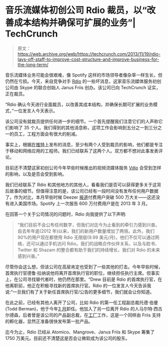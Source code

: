 # 音乐流媒体初创公司 Rdio 裁员，以“改善成本结构并确保可扩展的业务”| TechCrunch

> 原文：<https://web.archive.org/web/https://techcrunch.com/2013/11/19/rdio-lays-off-staff-to-improve-cost-structure-and-improve-business-for-the-long-term/>

音乐流媒体业务可能会很艰难，像 Spotify 这样的市场领导者像杂草一样生长，但仍然在亏损。今天，来自竞争对手 [Rdio](https://web.archive.org/web/20230404091947/http://rdio.com/) 的一些坏消息，这家音乐流媒体服务初创公司由 Skype 的联合创始人 Janus Friis 创办。该公司已向 TechCrunch 证实，正在裁员。

“Rdio 确认今天进行全面裁员，以改善其成本结构，并确保长期可扩展的业务模式，”一位发言人今天表示。

该公司没有就裁员提供任何进一步的细节。一个首先提醒我们注意它们的人声称它们影响了 35 个人。我们得到的其他消息称，这项工作会影响到五分之一到三分之一的员工，工程方面会有很大的削减。

事实上，根据[在](https://web.archive.org/web/20230404091947/https://twitter.com/haley/status/402625351001444352)[推特](https://web.archive.org/web/20230404091947/https://twitter.com/iangilman/status/402625189776596993)上发布的消息，至少有两个人受到裁员的影响，他们都是专注于移动和网络应用的工程师。我们已经联系了这两个人。双方都不想对此事发表评论。

目前还不清楚这家初创公司今年早些时候推出的视频流媒体服务 [Vdio](https://web.archive.org/web/20230404091947/https://techcrunch.com/2013/06/19/vdio-the-tv-movie-streaming-service-from-rdio-launches-to-public/) 会受到怎样的影响，以及是否会受到影响。

我们已经联系了 Rdio 和其他地方的其他人，看看我们是否可以获得更多关于这背后故事的细节。但值得注意的是，该公司已经有一段时间没有发布任何用户数据了。作为对比，本月早些时候 Deezer [报道](https://web.archive.org/web/20230404091947/https://techcrunch.com/2013/11/06/deezer-5m-music-streaming/)付费用户突破 500 万大关——这还没有进入美国市场。Spotify 上一次报告 600 万付费用户是在 2013 年 3 月。

在回答一个关于公司情况的问题时，Rdio 向我提供了以下声明:

> “我们目前不会公布任何数字，但我们对迄今为止看到的牵引力感到兴奋。自去年年底(2012 年)以来，我们的新用户数量增加了两倍。此外，我们 90%的用户现在都使用 Rdio 无限层(9.99 美元/月)，他们不仅可以通过网络，还可以通过手机访问 Rdio。我们的战略合作伙伴关系，以及与脸书、Twitter 和 Shazam 的整合都有助于我们的持续增长，我们对 Rdio 的未来感到兴奋。”

尽管你会这么想，但该公司在高层肯定也受到了一些其他的打击。今年早些时候，首席执行官德鲁·拉纳说他将离开首席执行官的职位，继续担任执行主席。但事实上，在公司寻找替代者时，他仍然在那里。“Drew 目前是 Rdio 的首席执行官，在他离职前，他正在积极寻找新的首席执行官。Rdio 的一位发言人今天告诉我说:“一旦我们有了关于新任首席执行官/公告的更多细节，我们就会让你知道。

在此之前，已经有其他人离开了公司，比如 Rdio 的第一任工程副总裁托德·伯曼(Todd Berman)，他于今年[3 月](https://web.archive.org/web/20230404091947/https://techcrunch.com/2013/03/11/with-spotify-web-expansion-coming-rdio-opens-its-web-based-music-streaming-service-in-7-new-markets-now-at-24/)卸任。他加入了另一位离开 Rdio 的人马尔特·西古尔德森，后者曾是该公司的产品副总裁，在[工厂](https://web.archive.org/web/20230404091947/http://www.thefactory.com/)工作，这是一个同样由 Friis 支持的孵化器，显然正准备很快发布第一批产品。

迄今为止，Rdio 已经从 Atomico、Mangrove、Janus Friis 和 Skype 筹集了 1750 万美元。目前还不清楚这是否会让微软成为该公司的股东。